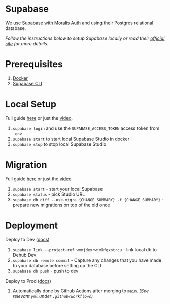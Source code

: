 # Supabase

We use [Supabase with Moralis Auth](https://docs.moralis.io/docs/supabase-authentication) and using their Postgres relational database.

_Follow the instructions below to setup Supabase locally or read their [official site](https://supabase.com/docs) for more details._

# Prerequisites

1. [Docker](https://docs.docker.com/get-docker/)
2. [Supabase CLI](https://supabase.com/docs/guides/cli)

# Local Setup

Full guide [here](https://supabase.com/docs/guides/cli/local-development) or just the [video](https://www.youtube.com/watch?v=vyHyYpvjaks).

1. `supabase login` and use the `SUPABASE_ACCESS_TOKEN` access token from `.env`
2. `supabase start` to start local Supabase Studio in docker
3. `supabase stop` to stop local Supabase Studio

# Migration

Full guide [here](https://supabase.com/docs/guides/cli/local-development#database-migrations) or just the [video](https://www.youtube.com/watch?v=Kx5nHBmIxyQ)

1. `supabase start` - start your local Supabase
1. `supabase status` - pick Studio URL
1. `supabase db diff --use-migra {CHANGE_SUMMARY} -f {CHANGE_SUMMARY}` - prepare new migrations on top of the old once

# Deployment

Deploy to Dev ([docs](https://supabase.com/docs/guides/cli/local-development#deploy-your-project))

1. `supabase link --project-ref wmmjdexrwjxkfgxntrcu` - link local db to Dehub Dev
1. `supabase db remote commit` - Capture any changes that you have made to your database before setting up the CLI
1. `supabase db push` - push to dev

Deploy to Prod ([docs](https://supabase.com/docs/guides/cli/managing-environments#overview))

1. Automatically done by Github Actions after merging to `main`. _(See relevant `yml` under `.github/workflows`)_
